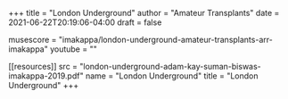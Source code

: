 +++
title = "London Underground"
author = "Amateur Transplants"
date = 2021-06-22T20:19:06-04:00
draft = false

musescore = "imakappa/london-underground-amateur-transplants-arr-imakappa"
youtube = ""

[[resources]]
  src = "london-underground-adam-kay-suman-biswas-imakappa-2019.pdf"
  name = "London Underground"
  title = "London Underground"
+++